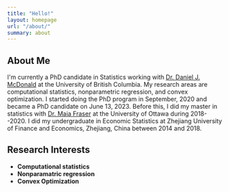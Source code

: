 ```yaml
---
title: "Hello!"
layout: homepage
url: "/about/"
summary: about
---
```


## About Me

I'm currently a PhD candidate in Statistics working with [Dr. Daniel J. McDonald](https://dajmcdon.github.io/) at the University of British Columbia. My research areas are computational statistics, nonparametric regression, and convex optimization. I started doing the PhD program in September, 2020 and became a PhD candidate on June 13, 2023. Before this, I did my master in statistics with [Dr. Maia Fraser](https://mysite.science.uottawa.ca/mfrase8/) at the University of Ottawa during 2018--2020. I did my undergraduate in Economic Statistics at Zhejiang University of Finance and Economics, Zhejiang, China between 2014 and 2018. 

## Research Interests

- **Computational statistics**
- **Nonparamatric regression**
- **Convex Optimization** 
